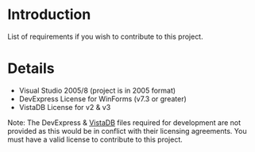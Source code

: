 # Introduction #

List of requirements if you wish to contribute to this project.


# Details #

  * Visual Studio 2005/8 (project is in 2005 format)
  * DevExpress License for WinForms (v7.3 or greater)
  * VistaDB License for v2 & v3

Note: The DevExpress & [VistaDB](http://www.vistadb.net/) files required for development are not provided as this would be in conflict with their licensing agreements. You must have a valid license to contribute to this project.